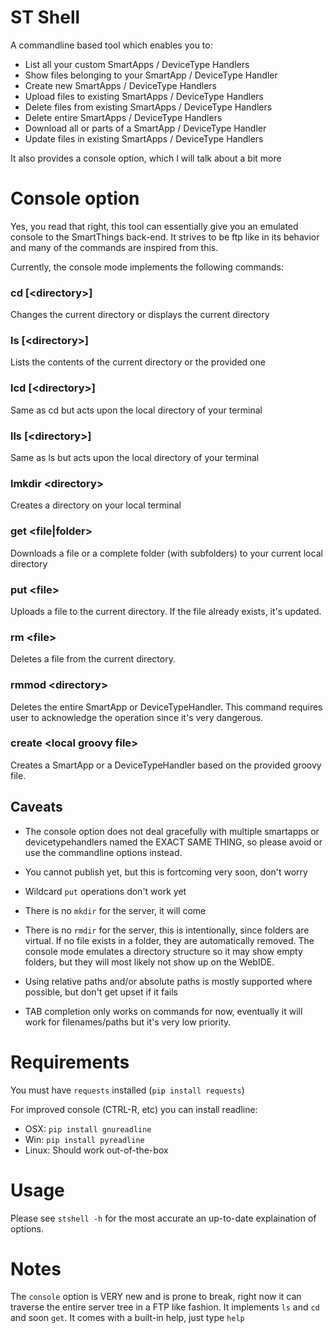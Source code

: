 # ST Shell

A commandline based tool which enables you to:

* List all your custom SmartApps / DeviceType Handlers
* Show files belonging to your SmartApp / DeviceType Handler
* Create new SmartApps / DeviceType Handlers
* Upload files to existing SmartApps / DeviceType Handlers
* Delete files from existing SmartApps / DeviceType Handlers
* Delete entire SmartApps / DeviceType Handlers
* Download all or parts of a SmartApp / DeviceType Handler
* Update files in existing SmartApps / DeviceType Handlers

It also provides a console option, which I will talk about a bit more

# Console option

Yes, you read that right, this tool can essentially give you an emulated console
to the SmartThings back-end. It strives to be ftp like in its behavior and many
of the commands are inspired from this.

Currently, the console mode implements the following commands:

### cd [&lt;directory&gt;]
Changes the current directory or displays the current directory

### ls [&lt;directory&gt;]
Lists the contents of the current directory or the provided one

### lcd [&lt;directory&gt;]
Same as cd but acts upon the local directory of your terminal

### lls [&lt;directory&gt;]
Same as ls but acts upon the local directory of your terminal

### lmkdir &lt;directory&gt;
Creates a directory on your local terminal

### get &lt;file|folder&gt;
Downloads a file or a complete folder (with subfolders) to your current local directory

### put &lt;file&gt;
Uploads a file to the current directory. If the file already exists, it's updated.

### rm &lt;file&gt;
Deletes a file from the current directory.

### rmmod &lt;directory&gt;
Deletes the entire SmartApp or DeviceTypeHandler. This command requires user to acknowledge the operation since it's very dangerous.

### create &lt;local groovy file&gt;
Creates a SmartApp or a DeviceTypeHandler based on the provided groovy file.

## Caveats

* The console option does not deal gracefully with multiple smartapps or devicetypehandlers named the EXACT SAME THING, so please avoid or use the commandline options instead.

* You cannot publish yet, but this is fortcoming very soon, don't worry

* Wildcard `put` operations don't work yet

* There is no `mkdir` for the server, it will come

* There is no `rmdir` for the server, this is intentionally, since folders are virtual. If no file exists in a folder, they are automatically removed. The console mode emulates a directory structure so it may show empty folders, but they will most likely not show up on the WebIDE.

* Using relative paths and/or absolute paths is mostly supported where possible, but don't get upset if it fails

* TAB completion only works on commands for now, eventually it will work for filenames/paths but it's very low priority.

# Requirements

You must have `requests` installed (`pip install requests`)

For improved console (CTRL-R, etc) you can install readline:
* OSX: `pip install gnureadline`
* Win: `pip install pyreadline`
* Linux: Should work out-of-the-box

# Usage

Please see `stshell -h` for the most accurate an up-to-date explaination of options.

# Notes

The `console` option is VERY new and is prone to break, right now it can traverse the entire server tree in a FTP like fashion. It implements `ls` and `cd` and soon `get`. It comes with a built-in help, just type `help`
